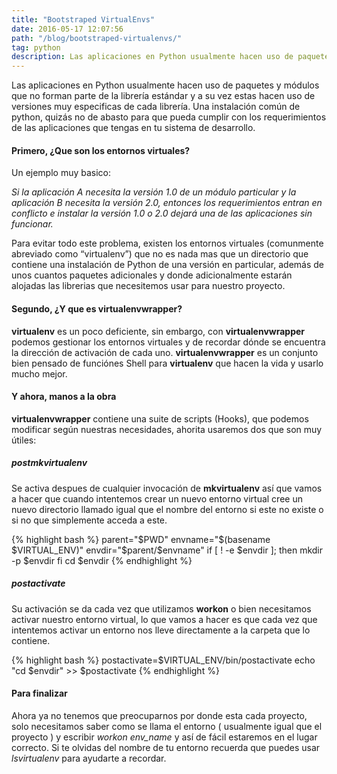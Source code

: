 ```yaml
---
title: "Bootstraped VirtualEnvs"
date: 2016-05-17 12:07:56
path: "/blog/bootstraped-virtualenvs/"
tag: python
description: Las aplicaciones en Python usualmente hacen uso de paquetes y módulos que no forman parte de la librería estándar y a su vez estas hacen uso de versiones muy especificas de cada librería.
---
```


Las aplicaciones en Python usualmente hacen uso de paquetes y módulos que no forman parte de la librería estándar y a su vez estas hacen uso de versiones muy especificas de cada librería. Una instalación común de python, quizás no de abasto para que pueda cumplir con los requerimientos de las aplicaciones que tengas en tu sistema de desarrollo.

#### Primero, ¿Que son los entornos virtuales?

Un ejemplo muy basico:

_Si la aplicación A necesita la versión 1.0 de un módulo particular y la aplicación B necesita la versión 2.0, entonces los requerimientos entran en conflicto e instalar la versión 1.0 o 2.0 dejará una de las aplicaciones sin funcionar._

Para evitar todo este problema, existen los entornos virtuales (comunmente abreviado como “virtualenv”) que no es nada mas que un directorio que contiene una instalación de Python de una versión en particular, además de unos cuantos paquetes adicionales y donde adicionalmente estarán alojadas las librerias que necesitemos usar para nuestro proyecto.

#### Segundo, ¿Y que es virtualenvwrapper?
**virtualenv** es un poco deficiente, sin embargo, con **virtualenvwrapper** podemos gestionar los entornos virtuales y de recordar dónde se encuentra la dirección de activación de cada uno. **virtualenvwrapper** es un conjunto bien pensado de funciónes Shell para **virtualenv** que hacen la vida y usarlo mucho mejor.

#### Y ahora, manos a la obra
**virtualenvwrapper** contiene una suite de scripts (Hooks), que podemos modificar según nuestras necesidades, ahorita usaremos dos que son muy útiles:

##### postmkvirtualenv
Se activa despues de cualquier invocación de **mkvirtualenv** así que vamos a hacer que cuando intentemos crear un nuevo entorno virtual cree un nuevo directorio llamado igual que el nombre del entorno si este no existe o si no que simplemente acceda a este.

{% highlight bash %}
parent="$PWD"
envname="$(basename $VIRTUAL_ENV)"
envdir="$parent/$envname"
if [ ! -e $envdir ]; then
mkdir -p $envdir
fi
cd $envdir
{% endhighlight %}


##### postactivate
Su activación se da cada vez que utilizamos **workon** o bien necesitamos activar nuestro entorno virtual, lo que vamos a hacer es que cada vez que intentemos activar un entorno nos lleve directamente a la carpeta que lo contiene.

{% highlight bash %}
postactivate=$VIRTUAL_ENV/bin/postactivate
echo "cd $envdir" >> $postactivate
{% endhighlight %}


#### Para finalizar
Ahora ya no tenemos que preocuparnos por donde esta cada proyecto, solo necesitamos saber como se llama el entorno ( usualmente igual que el proyecto ) y escribir *workon env_name* y así de fácil estaremos en el lugar correcto. Si te olvidas del nombre de tu entorno recuerda que puedes usar *lsvirtualenv* para ayudarte a recordar.
